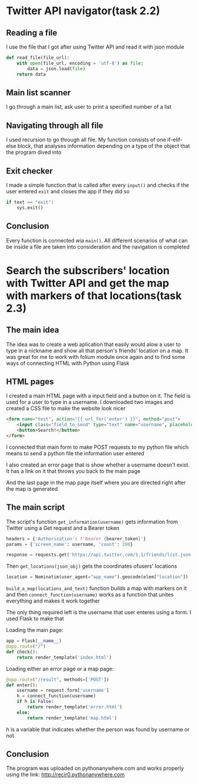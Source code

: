 # Twitter API navigator(task 2.2)

## Reading a file

I use the file that I got after using Twitter API and read it with json module

```python
def read_file(file_url):
    with open(file_url, encoding = 'utf-8') as file:
        data = json.load(file)
    return data
```

## Main list scanner

I go through a main list, ask user to print a specified number of a list

## Navigating through all file

I used recursion to go through all file. My function consists of one if-elif-else block, that analyses information depending on a type of the object that the program dived into

## Exit checker

I made a simple function that is called after every `input()` and checks if the user entered `exit` and closes the app if they did so

```python
if text == "exit":
    sys.exit()
```

## Conclusion

Every function is connected wia `main()`. All different scenarios of what can be inside a file are taken into consideration and the navigation is completed




# Search the subscribers' location with Twitter API and get the map with markers of that locations(task 2.3)

## The main idea

The idea was to create a web aplication that easily would alow a user to type in a nickname and show all that person's friends' location on a map. It was great for me to work with folium module once again and to find some ways of connecting HTML with Python using Flask

## HTML pages

I created a main HTML page with a input field and a button on it. The field is used for a user to type in a username. I downloaded two images and created a CSS file to make the website look nicer

```html
<form name="test", action="{{ url_for('enter') }}", method="post">
    <input class="field_to_send" type="text" name="username", placeholder="@Username">
    <button>Search!</button>
</form>
```

I connected that main form to make POST requests to my python file which means to send a python file the information user entered

I also created an error page that is show whether a username doesn't exist. It has a link on it that throws you back to the main page

And the last page in the map page itself where you are directed right after the map is generated

## The main script

The script's function `get_information(username)`  gets information from Twitter using a Get request and a Bearer token

```python
headers = {'Authorization': f'Bearer {bearer_token}'}
params = {'screen_name': username, 'count': 200}

response = requests.get('https://api.twitter.com/1.1/friends/list.json', headers = headers, params = params)
```

Then `get_locations(json_obj)` gets the coordinates ofusers' locations

```python
location = Nominatim(user_agent="app_name").geocode(elem["location"])
```

`build_a_map(locations_and_text)` function builds a map with markers on it and then `connect_function(username)` works as a function that unites everything and makes it work together

The only thing required left is the username that user enteres using a form. I used Flask to make that

Loading the main page:

``` python
app = Flask(__name__)
@app.route("/")
def check():
    return render_template('index.html')
```

Loading either an error page or a map page:

```python
@app.route("/result", methods=['POST'])
def enter():
    username = request.form['username']
    h = connect_function(username)
    if h is False:
        return render_template('error.html')
    else:
        return render_template('map.html')
```

h is a variable that indicates whether the person was found by username or not

## Conclusion

The program was uploaded on pythonanywhere.com and works properly using the link: http://recir0.pythonanywhere.com
